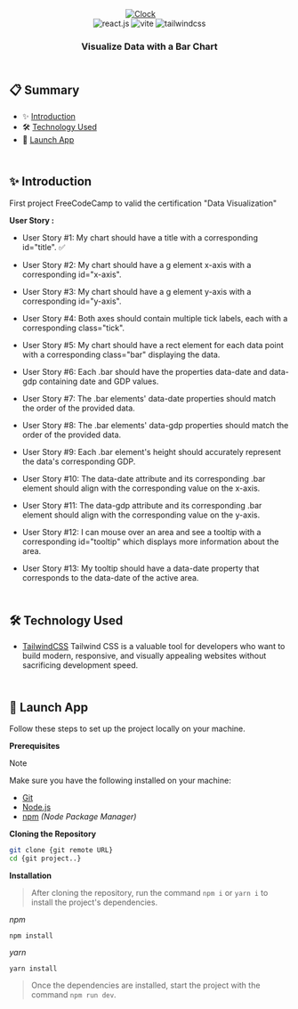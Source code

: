 <div align="center">
  <a href="https://fcc-clock-cm.netlify.app/" target="_blanck"><img src="./public/clock-validation.JPG" alt="Clock"></a>
   <div>
    <img src="https://img.shields.io/badge/-React_JS-black?style=for-the-badge&logoColor=white&logo=react&color=61DAFB" alt="react.js" />
    <img src="https://img.shields.io/badge/-Vite-black?style=for-the-badge&logoColor=white&logo=vite&color=646CFF" alt="vite" />
    <img src="https://img.shields.io/badge/-Tailwind_CSS-black?style=for-the-badge&logoColor=white&logo=tailwindcss&color=06B6D4" alt="tailwindcss" />
</div>
  <h3 align="center">Visualize Data with a Bar Chart</h3>
</div>

## <br /> 📋 <a name="table">Summary</a>

- ✨ [Introduction](#introduction)
- 🛠 [Technology Used](#tech-stack)
- 🚀 [Launch App](#launch-app)

## <br /> <a name="introduction">✨ Introduction</a>

First project FreeCodeCamp to valid the certification "Data Visualization"

**User Story :**

- User Story #1: My chart should have a title with a corresponding id="title". ✅

- User Story #2: My chart should have a g element x-axis with a corresponding id="x-axis".

- User Story #3: My chart should have a g element y-axis with a corresponding id="y-axis".

- User Story #4: Both axes should contain multiple tick labels, each with a corresponding class="tick".

- User Story #5: My chart should have a rect element for each data point with a corresponding class="bar" displaying the data.

- User Story #6: Each .bar should have the properties data-date and data-gdp containing date and GDP values.

- User Story #7: The .bar elements' data-date properties should match the order of the provided data.

- User Story #8: The .bar elements' data-gdp properties should match the order of the provided data.

- User Story #9: Each .bar element's height should accurately represent the data's corresponding GDP.

- User Story #10: The data-date attribute and its corresponding .bar element should align with the corresponding value on the x-axis.

- User Story #11: The data-gdp attribute and its corresponding .bar element should align with the corresponding value on the y-axis.

- User Story #12: I can mouse over an area and see a tooltip with a corresponding id="tooltip" which displays more information about the area.

- User Story #13: My tooltip should have a data-date property that corresponds to the data-date of the active area.


## <br /> <a name="tech-stack">🛠 Technology Used</a>

- [TailwindCSS](https://tailwindcss.com/docs/installation)
  Tailwind CSS is a valuable tool for developers who want to build modern, responsive, and visually appealing websites without sacrificing development speed.

## <br /> <a name="launch-app">🚀 Launch App</a>

Follow these steps to set up the project locally on your machine.

**Prerequisites**

> [!NOTE]
> Make sure you have the following installed on your machine:

- [Git](https://git-scm.com/)
- [Node.js](https://nodejs.org/en)
- [npm](https://www.npmjs.com/) _(Node Package Manager)_

**Cloning the Repository**

```bash
git clone {git remote URL}
cd {git project..}
```

**Installation**

> After cloning the repository, run the command `npm i` or `yarn i` to install the project's dependencies.

_npm_

```
npm install
```

_yarn_

```
yarn install
```

> Once the dependencies are installed, start the project with the command `npm run dev`.
